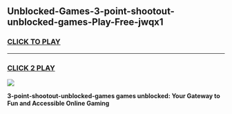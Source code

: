 
## Unblocked-Games-3-point-shootout-unblocked-games-Play-Free-jwqx1
<h3>
<a href="https://premium76.site?title=3-point-shootout-unblocked-games&ref=17A">CLICK TO PLAY</a></h3>
<hr>

<h3>
<a href="https://premium76.site?title=3-point-shootout-unblocked-games&ref=17A">CLICK 2 PLAY</a>
  
</h3>

<a href="https://premium76.site?title=3-point-shootout-unblocked-games&ref=17A"><img src="https://clearcache.store/games.png"></a>


**3-point-shootout-unblocked-games games unblocked: Your Gateway to Fun and Accessible Online Gaming**

